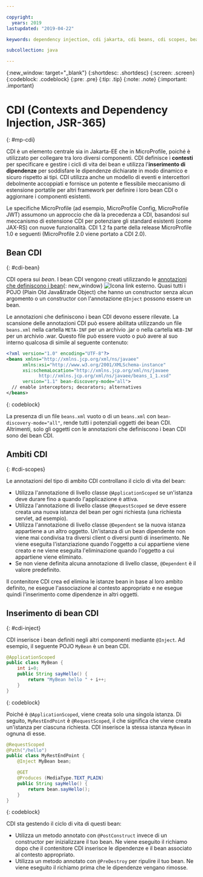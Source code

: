 ```yaml
---

copyright:
  years: 2019
lastupdated: "2019-04-22"

keywords: dependency injection, cdi jakarta, cdi beans, cdi scopes, bean lifecycle, context injection microprofile, microprofile cdi

subcollection: java

---
```


{:new_window: target="_blank"}
{:shortdesc: .shortdesc}
{:screen: .screen}
{:codeblock: .codeblock}
{:pre: .pre}
{:tip: .tip}
{:note: .note}
{:important: .important}

# CDI (Contexts and Dependency Injection, JSR-365)
{: #mp-cdi}

CDI è un elemento centrale sia in Jakarta-EE che in MicroProfile, poiché è utilizzato per collegare tra loro diversi componenti. CDI definisce i **contesti** per specificare e gestire i cicli di vita dei bean e utilizza l'**inserimento di dipendenze** per soddisfare le dipendenze dichiarate in modo dinamico e sicuro rispetto ai tipi. CDI utilizza anche un modello di eventi e intercettori debolmente accoppiati e fornisce un potente e flessibile meccanismo di estensione portatile per altri framework per definire i loro bean CDI o aggiornare i componenti esistenti.

Le specifiche MicroProfile (ad esempio, MicroProfile Config, MicroProfile JWT) assumono un approccio che dà la precedenza a CDI, basandosi sul meccanismo di estensione CDI per potenziare gli standard esistenti (come JAX-RS) con nuove funzionalità. CDI 1.2 fa parte della release MicroProfile 1.0 e seguenti (MicroProfile 2.0 viene portato a CDI 2.0).

## Bean CDI
{: #cdi-bean}

CDI opera sui _bean_. I bean CDI vengono creati utilizzando le [annotazioni che definiscono i bean](https://docs.jboss.org/cdi/spec/2.0/cdi-spec.html){: new_window} ![Icona link esterno](../icons/launch-glyph.svg "Icona link esterno"). Quasi tutti i POJO (Plain Old Java&trade Object) che hanno un constructor senza alcun argomento o un constructor con l'annotazione `@Inject` possono essere un bean.

Le annotazioni che definiscono i bean CDI devono essere rilevate. La scansione delle annotazioni CDI può essere abilitata utilizzando un file `beans.xml` nella cartella `META-INF` per un archivio .jar o nella cartella `WEB-INF` per un archivio .war. Questo file può essere vuoto o può avere al suo interno qualcosa di simile al seguente contenuto:

```xml
<?xml version="1.0" encoding="UTF-8"?>
<beans xmlns="http://xmlns.jcp.org/xml/ns/javaee"
      xmlns:xsi="http://www.w3.org/2001/XMLSchema-instance"
      xsi:schemaLocation="http://xmlns.jcp.org/xml/ns/javaee
            http://xmlns.jcp.org/xml/ns/javaee/beans_1_1.xsd"
      version="1.1" bean-discovery-mode="all">
  // enable interceptors; decorators; alternatives
</beans>
```
{: codeblock}

La presenza di un file `beans.xml` vuoto o di un `beans.xml` con `bean-discovery-mode="all"`, rende tutti i potenziali oggetti dei bean CDI. Altrimenti, solo gli oggetti con le annotazioni che definiscono i bean CDI sono dei bean CDI.

## Ambiti CDI
{: #cdi-scopes}

Le annotazioni del tipo di ambito CDI controllano il ciclo di vita del bean:

* Utilizza l'annotazione di livello classe `@ApplicationScoped` se un'istanza deve durare fino a quando l'applicazione è attiva.
* Utilizza l'annotazione di livello classe `@RequestScoped` se deve essere creata una nuova istanza del bean per ogni richiesta (una richiesta servlet, ad esempio).
* Utilizza l'annotazione di livello classe `@Dependent` se la nuova istanza appartiene a un altro oggetto. Un'istanza di un bean dipendente non viene mai condivisa tra diversi client o diversi punti di inserimento. Ne viene eseguita l'istanziazione quando l'oggetto a cui appartiene viene creato e ne viene eseguita l'eliminazione quando l'oggetto a cui appartiene viene eliminato.
* Se non viene definita alcuna annotazione di livello classe, `@Dependent` è il valore predefinito.

Il contenitore CDI crea ed elimina le istanze bean in base al loro ambito definito, ne esegue l'associazione al contesto appropriato e ne esegue quindi l'inserimento come dipendenze in altri oggetti.

## Inserimento di bean CDI
{: #cdi-inject}

CDI inserisce i bean definiti negli altri componenti mediante `@Inject`. Ad esempio, il seguente POJO `MyBean` è un bean CDI.

```java
@ApplicationScoped
public class MyBean {
    int i=0;
    public String sayHello() {
        return "MyBean hello " + i++;
    }
}
```
{: codeblock}

Poiché è `@ApplicationScoped`, viene creata solo una singola istanza. Di seguito, `MyRestEndPoint` è `@RequestScoped`, il che significa che viene creata un'istanza per ciascuna richiesta. CDI inserisce la stessa istanza `MyBean` in ognuna di esse.

```java
@RequestScoped
@Path("/hello")
public class MyRestEndPoint {
    @Inject MyBean bean;

    @GET
    @Produces (MediaType.TEXT_PLAIN)
    public String sayHello() {
        return bean.sayHello();
    }
}
```
{: codeblock}

CDI sta gestendo il ciclo di vita di questi bean:

* Utilizza un metodo annotato con `@PostConstruct` invece di un constructor per inizializzare il tuo bean. Ne viene eseguito il richiamo dopo che il contenitore CDI inserisce le dipendenze e il bean associato al contesto appropriato.
* Utilizza un metodo annotato con `@PreDestroy` per ripulire il tuo bean. Ne viene eseguito il richiamo prima che le dipendenze vengano rimosse.
